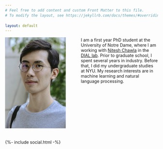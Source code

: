 ```yaml
---
# Feel free to add content and custom Front Matter to this file.
# To modify the layout, see https://jekyllrb.com/docs/themes/#overriding-theme-defaults

layout: default
---
```


<div style="width: 200px; height: 300px;float: left; padding-right: 50px;">
  <img src="photo.jpeg" style="padding-bottom: 20px;">

  {%- include social.html -%}
</div>

<div>
  I am a first year PhD student at the University of Notre Dame, where I am
  working with <a href="https://www3.nd.edu/~nchawla/">Nitesh Chawla</a> in
  the <a href="https://www3.nd.edu/~dial/home/">DIAL lab</a>. Prior to
  graduate school, I spent several years in industry. Before that, I did my
  undergraduate studies at NYU. My research interests are in machine learning
  and natural language processing.
</div>

